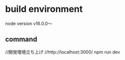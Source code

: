 # build environment

node version v16.0.0〜

## command

//開発環境立ち上げ
//http://localhost:3000/
npm run dev
